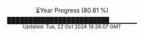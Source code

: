 <p align="center">
⏳Year Progress (80.81 %) <br>
████████████████████████▁▁▁▁▁▁ <br>
<sub>Updated: Tue, 22 Oct 2024 18:28:07 GMT</sub>
</p>

